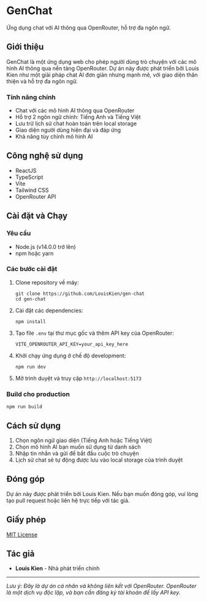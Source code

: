 # GenChat

Ứng dụng chat với AI thông qua OpenRouter, hỗ trợ đa ngôn ngữ.

## Giới thiệu

GenChat là một ứng dụng web cho phép người dùng trò chuyện với các mô hình AI thông qua nền tảng OpenRouter. Dự án này được phát triển bởi Louis Kien như một giải pháp chat AI đơn giản nhưng mạnh mẽ, với giao diện thân thiện và hỗ trợ đa ngôn ngữ.

### Tính năng chính

- Chat với các mô hình AI thông qua OpenRouter
- Hỗ trợ 2 ngôn ngữ chính: Tiếng Anh và Tiếng Việt
- Lưu trữ lịch sử chat hoàn toàn trên local storage
- Giao diện người dùng hiện đại và đáp ứng
- Khả năng tùy chỉnh mô hình AI

## Công nghệ sử dụng

- ReactJS
- TypeScript
- Vite
- Tailwind CSS
- OpenRouter API

## Cài đặt và Chạy

### Yêu cầu

- Node.js (v14.0.0 trở lên)
- npm hoặc yarn

### Các bước cài đặt

1. Clone repository về máy:
   ```
   git clone https://github.com/LouisKien/gen-chat
   cd gen-chat
   ```

2. Cài đặt các dependencies:
   ```
   npm install
   ```

3. Tạo file `.env` tại thư mục gốc và thêm API key của OpenRouter:
   ```
   VITE_OPENROUTER_API_KEY=your_api_key_here
   ```

4. Khởi chạy ứng dụng ở chế độ development:
   ```
   npm run dev
   ```

5. Mở trình duyệt và truy cập `http://localhost:5173`

### Build cho production

```
npm run build
```

## Cách sử dụng

1. Chọn ngôn ngữ giao diện (Tiếng Anh hoặc Tiếng Việt)
2. Chọn mô hình AI bạn muốn sử dụng từ danh sách
3. Nhập tin nhắn và gửi để bắt đầu cuộc trò chuyện
4. Lịch sử chat sẽ tự động được lưu vào local storage của trình duyệt

## Đóng góp

Dự án này được phát triển bởi Louis Kien. Nếu bạn muốn đóng góp, vui lòng tạo pull request hoặc liên hệ trực tiếp với tác giả.

## Giấy phép

[MIT License](LICENSE)

## Tác giả

- **Louis Kien** - Nhà phát triển chính

---

*Lưu ý: Đây là dự án cá nhân và không liên kết với OpenRouter. OpenRouter là một dịch vụ độc lập, và bạn cần đăng ký tài khoản để lấy API key.*
